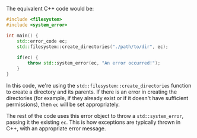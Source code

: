  The equivalent C++ code would be:

```cpp
#include <filesystem>
#include <system_error>

int main() {
    std::error_code ec;
    std::filesystem::create_directories("./path/to/dir", ec); 
    
    if(ec) {
        throw std::system_error(ec, "An error occurred!");
    }
}
```

In this code, we're using the `std::filesystem::create_directories` function to create a directory and its parents. If there is an error in creating the directories (for example, if they already exist or if it doesn't have sufficient permissions), then `ec` will be set appropriately. 

The rest of the code uses this error object to throw a `std::system_error`, passing it the existing `ec`. This is how exceptions are typically thrown in C++, with an appropriate error message.
